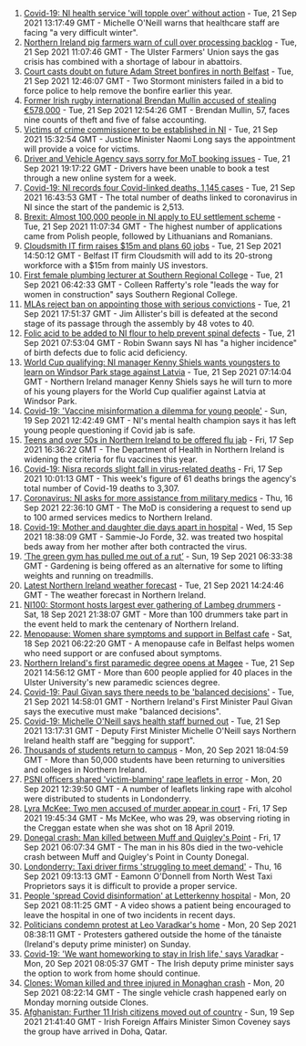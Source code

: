 1. [Covid-19: NI health service 'will topple over' without action](https://www.bbc.co.uk/news/uk-northern-ireland-58636057?at_medium=RSS&at_campaign=KARANGA) - Tue, 21 Sep 2021 13:17:49 GMT - Michelle O'Neill warns that healthcare staff are facing "a very difficult winter".
2. [Northern Ireland pig farmers warn of cull over processing backlog](https://www.bbc.co.uk/news/uk-northern-ireland-58637030?at_medium=RSS&at_campaign=KARANGA) - Tue, 21 Sep 2021 11:07:46 GMT - The Ulster Farmers' Union says the gas crisis has combined with a shortage of labour in abattoirs.
3. [Court casts doubt on future Adam Street bonfires in north Belfast](https://www.bbc.co.uk/news/uk-northern-ireland-58635787?at_medium=RSS&at_campaign=KARANGA) - Tue, 21 Sep 2021 12:46:07 GMT - Two Stormont ministers failed in a bid to force police to help remove the bonfire earlier this year.
4. [Former Irish rugby international Brendan Mullin accused of stealing €578,000](https://www.bbc.co.uk/news/world-europe-58637038?at_medium=RSS&at_campaign=KARANGA) - Tue, 21 Sep 2021 12:54:26 GMT - Brendan Mullin, 57, faces nine counts of theft and five of false accounting.
5. [Victims of crime commissioner to be established in NI](https://www.bbc.co.uk/news/uk-northern-ireland-58642464?at_medium=RSS&at_campaign=KARANGA) - Tue, 21 Sep 2021 15:32:54 GMT - Justice Minister Naomi Long says the appointment will provide a voice for victims.
6. [Driver and Vehicle Agency says sorry for MoT booking issues](https://www.bbc.co.uk/news/uk-northern-ireland-58644101?at_medium=RSS&at_campaign=KARANGA) - Tue, 21 Sep 2021 19:17:22 GMT - Drivers have been unable to book a test through a new online system for a week.
7. [Covid-19: NI records four Covid-linked deaths, 1,145 cases](https://www.bbc.co.uk/news/uk-northern-ireland-58637039?at_medium=RSS&at_campaign=KARANGA) - Tue, 21 Sep 2021 16:43:53 GMT - The total number of deaths linked to coronavirus in NI since the start of the pandemic is 2,513.
8. [Brexit: Almost 100,000 people in NI apply to EU settlement scheme](https://www.bbc.co.uk/news/uk-northern-ireland-58637035?at_medium=RSS&at_campaign=KARANGA) - Tue, 21 Sep 2021 11:07:34 GMT - The highest number of applications came from Polish people, followed by Lithuanians and Romanians.
9. [Cloudsmith IT firm raises $15m and plans 60 jobs](https://www.bbc.co.uk/news/uk-northern-ireland-58642574?at_medium=RSS&at_campaign=KARANGA) - Tue, 21 Sep 2021 14:50:12 GMT - Belfast IT firm Cloudsmith will add to its 20-strong workforce with a $15m from mainly US investors.
10. [First female plumbing lecturer at Southern Regional College](https://www.bbc.co.uk/news/uk-northern-ireland-58625487?at_medium=RSS&at_campaign=KARANGA) - Tue, 21 Sep 2021 06:42:33 GMT - Colleen Rafferty's role "leads the way for women in construction" says Southern Regional College.
11. [MLAs reject ban on appointing those with serious convictions](https://www.bbc.co.uk/news/uk-northern-ireland-58635781?at_medium=RSS&at_campaign=KARANGA) - Tue, 21 Sep 2021 17:51:37 GMT - Jim Allister's bill is defeated at the second stage of its passage through the assembly by 48 votes to 40.
12. [Folic acid to be added to NI flour to help prevent spinal defects](https://www.bbc.co.uk/news/uk-northern-ireland-58636055?at_medium=RSS&at_campaign=KARANGA) - Tue, 21 Sep 2021 07:53:04 GMT - Robin Swann says NI has "a higher incidence" of birth defects due to folic acid deficiency.
13. [World Cup qualifying: NI manager Kenny Shiels wants youngsters to learn on Windsor Park stage against Latvia](https://www.bbc.co.uk/sport/football/58570691?at_medium=RSS&at_campaign=KARANGA) - Tue, 21 Sep 2021 07:14:04 GMT - Northern Ireland manager Kenny Shiels says he will turn to more of his young players for the World Cup qualifier against Latvia at Windsor Park.
14. [Covid-19: 'Vaccine misinformation a dilemma for young people'](https://www.bbc.co.uk/news/uk-northern-ireland-58616080?at_medium=RSS&at_campaign=KARANGA) - Sun, 19 Sep 2021 12:42:49 GMT - NI's mental health champion says it has left young people questioning if Covid jab is safe.
15. [Teens and over 50s in Northern Ireland to be offered flu jab](https://www.bbc.co.uk/news/uk-northern-ireland-58602611?at_medium=RSS&at_campaign=KARANGA) - Fri, 17 Sep 2021 16:36:22 GMT - The Department of Health in Northern Ireland is widening the criteria for flu vaccines this year.
16. [Covid-19: Nisra records slight fall in virus-related deaths](https://www.bbc.co.uk/news/uk-northern-ireland-58596552?at_medium=RSS&at_campaign=KARANGA) - Fri, 17 Sep 2021 10:01:13 GMT - This week's figure of 61 deaths brings the agency's total number of Covid-19 deaths to 3,307.
17. [Coronavirus: NI asks for more assistance from military medics](https://www.bbc.co.uk/news/uk-northern-ireland-58587860?at_medium=RSS&at_campaign=KARANGA) - Thu, 16 Sep 2021 22:36:10 GMT - The MoD is considering a request to send up to 100 armed services medics to Northern Ireland.
18. [Covid-19: Mother and daughter die days apart in hospital](https://www.bbc.co.uk/news/uk-northern-ireland-58575722?at_medium=RSS&at_campaign=KARANGA) - Wed, 15 Sep 2021 18:38:09 GMT - Sammie-Jo Forde, 32. was treated two hospital beds away from her mother after both contracted the virus.
19. [‘The green gym has pulled me out of a rut’](https://www.bbc.co.uk/news/uk-northern-ireland-58436618?at_medium=RSS&at_campaign=KARANGA) - Sun, 19 Sep 2021 06:33:38 GMT - Gardening is being offered as an alternative for some to lifting weights and running on treadmills.
20. [Latest Northern Ireland weather forecast](https://www.bbc.co.uk/news/uk-northern-ireland-26018439?at_medium=RSS&at_campaign=KARANGA) - Tue, 21 Sep 2021 14:24:46 GMT - The weather forecast in Northern Ireland.
21. [NI100: Stormont hosts largest ever gathering of Lambeg drummers](https://www.bbc.co.uk/news/uk-northern-ireland-58612163?at_medium=RSS&at_campaign=KARANGA) - Sat, 18 Sep 2021 21:38:07 GMT - More than 100 drummers take part in the event held to mark the centenary of Northern Ireland.
22. [Menopause: Women share symptoms and support in Belfast cafe](https://www.bbc.co.uk/news/uk-northern-ireland-58596628?at_medium=RSS&at_campaign=KARANGA) - Sat, 18 Sep 2021 06:22:20 GMT - A menopause cafe in Belfast helps women who need support or are confused about symptoms.
23. [Northern Ireland's first paramedic degree opens at Magee](https://www.bbc.co.uk/news/uk-northern-ireland-58643227?at_medium=RSS&at_campaign=KARANGA) - Tue, 21 Sep 2021 14:56:12 GMT - More than 600 people applied for 40 places in the Ulster University's new paramedic sciences degree.
24. [Covid-19: Paul Givan says there needs to be 'balanced decisions'](https://www.bbc.co.uk/news/uk-northern-ireland-58643229?at_medium=RSS&at_campaign=KARANGA) - Tue, 21 Sep 2021 14:58:01 GMT - Northern Ireland's First Minister Paul Givan says the executive must make "balanced decisions".
25. [Covid-19: Michelle O'Neill says health staff burned out](https://www.bbc.co.uk/news/uk-northern-ireland-58641681?at_medium=RSS&at_campaign=KARANGA) - Tue, 21 Sep 2021 13:17:31 GMT - Deputy First Minister Michelle O'Neill says Northern Ireland health staff are "begging for support".
26. [Thousands of students return to campus](https://www.bbc.co.uk/news/uk-northern-ireland-58632701?at_medium=RSS&at_campaign=KARANGA) - Mon, 20 Sep 2021 18:04:59 GMT - More than 50,000 students have been returning to universities and colleges in Northern Ireland.
27. [PSNI officers shared 'victim-blaming' rape leaflets in error](https://www.bbc.co.uk/news/uk-northern-ireland-foyle-west-58621849?at_medium=RSS&at_campaign=KARANGA) - Mon, 20 Sep 2021 12:39:50 GMT - A number of leaflets linking rape with alcohol were distributed to students in Londonderry.
28. [Lyra McKee: Two men accused of murder appear in court](https://www.bbc.co.uk/news/uk-northern-ireland-foyle-west-58593564?at_medium=RSS&at_campaign=KARANGA) - Fri, 17 Sep 2021 19:45:34 GMT - Ms McKee, who was 29, was observing rioting in the Creggan estate when she was shot on 18 April 2019.
29. [Donegal crash: Man killed between Muff and Quigley's Point](https://www.bbc.co.uk/news/world-europe-58593563?at_medium=RSS&at_campaign=KARANGA) - Fri, 17 Sep 2021 06:07:34 GMT - The man in his 80s died in the two-vehicle crash between Muff and Quigley's Point in County Donegal.
30. [Londonderry: Taxi driver firms 'struggling to meet demand'](https://www.bbc.co.uk/news/uk-northern-ireland-foyle-west-58581113?at_medium=RSS&at_campaign=KARANGA) - Thu, 16 Sep 2021 09:13:13 GMT - Eamonn O'Donnell from North West Taxi Proprietors says it is difficult to provide a proper service.
31. [People 'spread Covid disinformation' at Letterkenny hospital](https://www.bbc.co.uk/news/world-europe-58622554?at_medium=RSS&at_campaign=KARANGA) - Mon, 20 Sep 2021 08:11:25 GMT - A video shows a patient being encouraged to leave the hospital in one of two incidents in recent days.
32. [Politicians condemn protest at Leo Varadkar's home](https://www.bbc.co.uk/news/world-europe-58623079?at_medium=RSS&at_campaign=KARANGA) - Mon, 20 Sep 2021 08:38:11 GMT - Protesters gathered outside the home of the tánaiste (Ireland's deputy prime minister) on Sunday.
33. [Covid-19: 'We want homeworking to stay in Irish life,' says Varadkar](https://www.bbc.co.uk/news/world-europe-58616086?at_medium=RSS&at_campaign=KARANGA) - Mon, 20 Sep 2021 08:05:37 GMT - The Irish deputy prime minister says the option to work from home should continue.
34. [Clones: Woman killed and three injured in Monaghan crash](https://www.bbc.co.uk/news/world-europe-58623078?at_medium=RSS&at_campaign=KARANGA) - Mon, 20 Sep 2021 08:22:14 GMT - The single vehicle crash happened early on Monday morning outside Clones.
35. [Afghanistan: Further 11 Irish citizens moved out of country](https://www.bbc.co.uk/news/world-europe-58619972?at_medium=RSS&at_campaign=KARANGA) - Sun, 19 Sep 2021 21:41:40 GMT - Irish Foreign Affairs Minister Simon Coveney says the group have arrived in Doha, Qatar.
